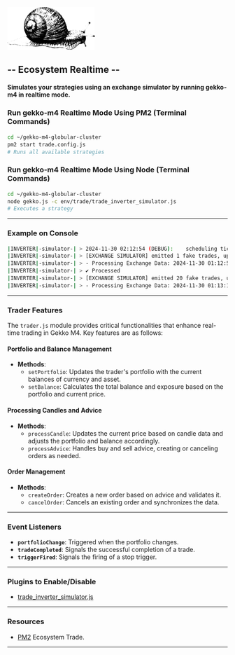 <img src="https://github.com/universalbit-dev/gekko-m4/blob/master/images/snail.png" width="200" />

## -- Ecosystem Realtime -- 
#### Simulates your strategies using an exchange simulator by running gekko-m4 in realtime mode.

### Run gekko-m4 Realtime Mode Using PM2 (Terminal Commands)
```bash
cd ~/gekko-m4-globular-cluster
pm2 start trade.config.js
# Runs all available strategies
```

### Run gekko-m4 Realtime Mode Using Node (Terminal Commands)
```bash
cd ~/gekko-m4-globular-cluster
node gekko.js -c env/trade/trade_inverter_simulator.js
# Executes a strategy
```

---

### Example on Console
```bash
|INVERTER|-simulator-| > 2024-11-30 02:12:54 (DEBUG):    scheduling ticks                                                    
|INVERTER|-simulator-| > [EXCHANGE SIMULATOR] emitted 1 fake trades, up until 2024-11-30 02:12:54.                           
|INVERTER|-simulator-| > - Processing Exchange Data: 2024-11-30 01:12:55                                                   
|INVERTER|-simulator-| > ✔ Processed                                                                                         
|INVERTER|-simulator-| > [EXCHANGE SIMULATOR] emitted 20 fake trades, up until 2024-11-30 02:13:34.                         
|INVERTER|-simulator-| > - Processing Exchange Data: 2024-11-30 01:13:16     
```

---

### Trader Features
The `trader.js` module provides critical functionalities that enhance real-time trading in Gekko M4. Key features are as follows:

#### Portfolio and Balance Management
- **Methods**:
  - `setPortfolio`: Updates the trader's portfolio with the current balances of currency and asset.
  - `setBalance`: Calculates the total balance and exposure based on the portfolio and current price.

#### Processing Candles and Advice
- **Methods**:
  - `processCandle`: Updates the current price based on candle data and adjusts the portfolio and balance accordingly.
  - `processAdvice`: Handles buy and sell advice, creating or canceling orders as needed.

#### Order Management
- **Methods**:
  - `createOrder`: Creates a new order based on advice and validates it.
  - `cancelOrder`: Cancels an existing order and synchronizes the data.

---

### Event Listeners
- **`portfolioChange`**: Triggered when the portfolio changes.
- **`tradeCompleted`**: Signals the successful completion of a trade.
- **`triggerFired`**: Signals the firing of a stop trigger.

---

### Plugins to Enable/Disable
- [trade_inverter_simulator.js](https://github.com/universalbit-dev/gekko-m4-globular-cluster/blob/master/env/simulator/trade_inverter_simulator.js)

---

### Resources
- [PM2](https://pm2.io/docs/runtime/guide/process-management/) Ecosystem Trade.

---
